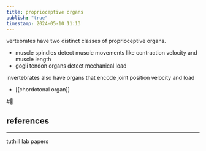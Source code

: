 ```yaml
---
title: proprioceptive organs
publish: "true"
timestamp: 2024-05-10 11:13
---
```

vertebrates have two distinct classes of proprioceptive organs. 
- muscle spindles detect muscle movements like contraction velocity and muscle length
- gogli tendon organs detect mechanical load

invertebrates also have organs that encode joint position velocity and load
- [[chordotonal organ]]


#🥚 
## references
---
tuthill lab papers